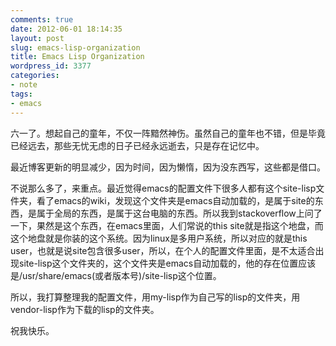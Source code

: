```yaml
---
comments: true
date: 2012-06-01 18:14:35
layout: post
slug: emacs-lisp-organization
title: Emacs Lisp Organization
wordpress_id: 3377
categories:
- note
tags:
- emacs
---
```


六一了。想起自己的童年，不仅一阵黯然神伤。虽然自己的童年也不错，但是毕竟已经远去，那些无忧无虑的日子已经永远逝去，只是存在记忆中。

最近博客更新的明显减少，因为时间，因为懒惰，因为没东西写，这些都是借口。

不说那么多了，来重点。最近觉得emacs的配置文件下很多人都有这个site-lisp文件夹，看了emacs的wiki，发现这个文件夹是emacs自动加载的，是属于site的东西，是属于全局的东西，是属于这台电脑的东西。所以我到stackoverflow上问了一下，果然是这个东西，在emacs里面，人们常说的this site就是指这个地盘，而这个地盘就是你装的这个系统。因为linux是多用户系统，所以对应的就是this user，也就是说site包含很多user，所以，在个人的配置文件里面，是不太适合出现site-lisp这个文件夹的，这个文件夹是emacs自动加载的，他的存在位置应该是/usr/share/emacs(或者版本号)/site-lisp这个位置。

所以，我打算整理我的配置文件，用my-lisp作为自己写的lisp的文件夹，用vendor-lisp作为下载的lisp的文件夹。

祝我快乐。
